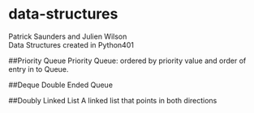 # data-structures
Patrick Saunders and Julien Wilson
<br>
Data Structures created in Python401

##Priority Queue
Priority Queue: ordered by priority value and order of entry in to Queue.

##Deque
Double Ended Queue

##Doubly Linked List
A linked list that points in both directions
